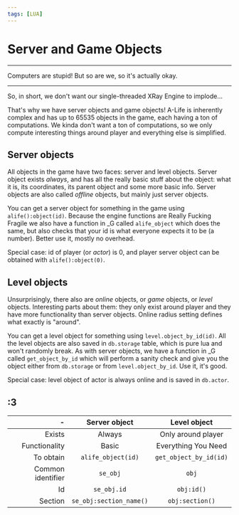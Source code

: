 ```yaml
---
tags: [LUA]
---
```


# Server and Game Objects

___

Computers are stupid! But so are we, so it's actually okay.

___

So, in short, we don't want our single-threaded XRay Engine to implode...

That's why we have server objects and game objects! A-Life is inherently complex and has up to 65535 objects in the game, each having a ton of computations. We kinda don't want a ton of computations, so we only compute interesting things around player and everything else is simplified.

## Server objects

All objects in the game have two faces: server and level objects. Server object exists *always*, and has all the really basic stuff about the object: what it is, its coordinates, its parent object and some more basic info. Server objects are also called *offline* objects, but mainly just server objects.

You can get a server object for something in the game using `alife():object(id)`. Because the engine functions are Really Fucking Fragile we also have a function in _G called `alife_object` which does the same, but also checks that your id is what everyone expects it to be (a number). Better use it, mostly no overhead.

Special case: id of player (or *actor*) is 0, and player server object can be obtained with `alife():object(0)`.

## Level objects

Unsurprisingly, there also are *online* objects, or *game* objects, or *level* objects. Interesting parts about them: they only exist around player and they have more functionality than server objects. Online radius setting defines what exactly is "around".  

You can get a level object for something using `level.object_by_id(id)`. All the level objects are also saved in `db.storage` table, which is pure lua and won't randomly break. As with server objects, we have a function in _G called `get_object_by_id` which will perform a sanity check and give you the object either from `db.storage` or from `level.object_by_id`. Use it, it's good.

Special case: level object of actor is always online and is saved in `db.actor`.

## :3

| - | Server object | Level object |
|--:|:---------:|:----:|
| Exists | Always | Only around player |
| Functionality | Basic | Everything You Need |
| To obtain | `alife_object(id)` | `get_object_by_id(id)` |
| Common identifier | `se_obj` | `obj` |
| Id | `se_obj.id` | `obj:id()` |
| Section | `se_obj:section_name()` | `obj:section()` |
